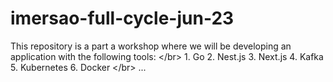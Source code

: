 # imersao-full-cycle-jun-23
This repository is a part a workshop where we will be developing an application with the following tools: &lt;/br> 1. Go 2. Nest.js 3. Next.js 4. Kafka 5. Kubernetes 6. Docker &lt;/br> ...
